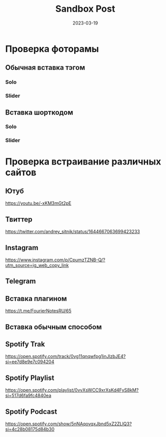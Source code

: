 ﻿---
layout: post
title: Sandbox Post
date: 2023-03-19
url: sandbox-post
permalink: "/posts/{{ url | slug }}/"
tags:
- Домоуправление   
- ЖКХ   
- Пермь   
- Уличная навигация в Перми   
- Урбанистика
- Дизайн
---
# Проверка фоторамы
## Обычная вставка тэгом
### Solo

### Slider

## Вставка шорткодом

### Solo

### Slider

# Проверка встраивание различных сайтов

## Ютуб
https://youtu.be/-xKM3mGt2pE

## Твиттер
https://twitter.com/andrey_sitnik/status/1644667063699423233

## Instagram
https://www.instagram.com/p/CpumzTZNB-Q/?utm_source=ig_web_copy_link

## Telegram
<script async src="https://telegram.org/js/telegram-widget.js?22" data-telegram-post="FourierNotesRU/65" data-width="100%"></script>

## Вставка плагином

https://t.me/FourierNotesRU/65

## Вставка обычным способом
<script async src="https://telegram.org/js/telegram-widget.js?22" data-telegram-post="FourierNotesRU/65" data-width="100%"></script>

## Spotify Trak

https://open.spotify.com/track/0vg11qnqwfpg1inJlzbJE4?si=ee7d8e9e7c094204

## Spotify Playlist

https://open.spotify.com/playlist/0vvXsWCC9xrXsKd4FyS8kM?si=517d6fa9fc4840ea

## Spotify Podcast 

https://open.spotify.com/show/5nNAqovqxJbnd5xZ2ZLlQ3?si=4c28b08175d84b30
